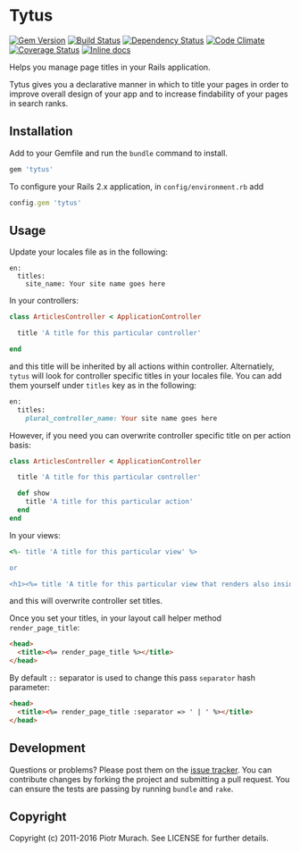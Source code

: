 # Tytus
[![Gem Version](https://badge.fury.io/rb/tytus.svg)][gem]
[![Build Status](https://secure.travis-ci.org/piotrmurach/tytus.svg?branch=master)][travis]
[![Dependency Status](https://gemnasium.com/piotrmurach/tytus.png?travis)][gemnasium]
[![Code Climate](https://codeclimate.com/github/piotrmurach/tytus/badges/gpa.svg)][codeclimate]
[![Coverage Status](https://coveralls.io/repos/github/piotrmurach/tytus/badge.svg)][coverage]
[![Inline docs](http://inch-ci.org/github/piotrmurach/tytus.svg?branch=master)][inchpages]

[gem]: http://badge.fury.io/rb/tytus
[gemnasium]: https://gemnasium.com/piotrmurach/tytus
[travis]: http://travis-ci.org/piotrmurach/tytus
[codeclimate]: https://codeclimate.com/github/piotrmurach/tytus
[coverage]: https://coveralls.io/github/piotrmurach/tytus
[inchpages]: http://inch-ci.org/github/piotrmurach/tytus

Helps you manage page titles in your Rails application.

Tytus gives you a declarative manner in which to title your pages in order to improve overall design of your app and to increase findability of your pages in search ranks.

## Installation

Add to your Gemfile and run the `bundle` command to install.

```ruby
gem 'tytus'
```

To configure your Rails 2.x application, in `config/environment.rb` add

```ruby
config.gem 'tytus'
```

## Usage

Update your locales file as in the following:

```
en:
  titles:
    site_name: Your site name goes here
```

In your controllers:

```ruby
class ArticlesController < ApplicationController

  title 'A title for this particular controller'

end
```

and this title will be inherited by all actions within controller. Alternatiely, `tytus` will look for controller specific titles in your locales file. You can add them yourself under `titles` key as in the following:

```ruby
en:
  titles:
    plural_controller_name: Your site name goes here
```

However, if you need you can overwrite controller specific title on per action basis:

```ruby
class ArticlesController < ApplicationController

  title 'A title for this particular controller'

  def show
    title 'A title for this particular action'
  end
end
```

In your views:

```ruby
<%- title 'A title for this particular view' %>

or 

<h1><%= title 'A title for this particular view that renders also inside enclosed tag' %></h1>
```

and this will overwrite controller set titles.

Once you set your titles, in your layout call helper method `render_page_title`:

```html
<head>
  <title><%= render_page_title %></title>
</head>
```

By default `::` separator is used to change this pass `separator` hash parameter:

```html
<head>
  <title><%= render_page_title :separator => ' | ' %></title>
</head>
```

## Development

Questions or problems? Please post them on the [issue tracker](https://github.com/piotrmurach/tytus/issues). You can contribute changes by forking the project and submitting a pull request. You can ensure the tests are passing by running `bundle` and `rake`.

## Copyright

Copyright (c) 2011-2016 Piotr Murach. See LICENSE for further details.
